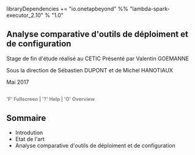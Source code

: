 
libraryDependencies += "io.onetapbeyond" %% "lambda-spark-executor_2.10" % "1.0"

## Analyse comparative d'outils de déploiment et de configuration 
Stage de fin d'étude réalisé au CETIC
Présenté par Valentin GOEMANNE

Sous la direction de Sébastien DUPONT et de Michel HANOTIAUX

Mai 2017

<span style="font-size:0.6em; color:gray">'F' Fullscreen | '?' Help | 'O' Overview</span>
---
## Sommaire
 - Introdution
 - <span class ="fragment">Etat de l'art</span>
 - <span class ="fragment"> Analyse comparative d'outils de déploiment et de configuration </span> 






